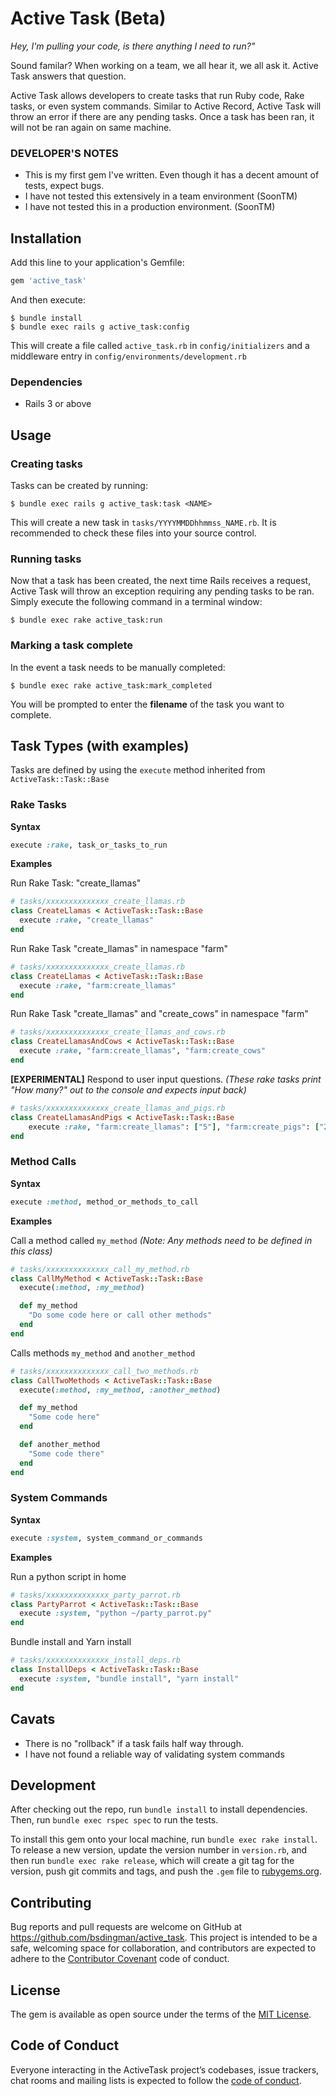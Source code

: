 # Active Task (Beta)

*Hey, I'm pulling your code, is there anything I need to run?"*

Sound familar? When working on a team, we all hear it, we all ask it. Active Task answers that question.

Active Task allows developers to create tasks that run Ruby code, Rake tasks, or even system commands. Similar to Active Record, Active Task will throw an error if there are any pending tasks. Once a task has been ran, it will not be ran again on same machine.

### DEVELOPER'S NOTES
- This is my first gem I've written. Even though it has a decent amount of tests, expect bugs. 
- I have not tested this extensively in a team environment (SoonTM)
- I have not tested this in a production environment. (SoonTM)

## Installation

Add this line to your application's Gemfile:

```ruby
gem 'active_task'
```

And then execute:

    $ bundle install
    $ bundle exec rails g active_task:config

This will create a file called `active_task.rb` in `config/initializers` and a middleware entry in `config/environments/development.rb`

### Dependencies
- Rails 3 or above

## Usage
### Creating tasks
Tasks can be created by running:

    $ bundle exec rails g active_task:task <NAME>

This will create a new task in `tasks/YYYYMMDDhhmmss_NAME.rb`. It is recommended to check these files into your source control.

### Running tasks 

Now that a task has been created, the next time Rails receives a request, Active Task will throw an exception requiring any pending tasks to be ran. Simply execute the following command in a terminal window:

    $ bundle exec rake active_task:run

### Marking a task complete

In the event a task needs to be manually completed:

    $ bundle exec rake active_task:mark_completed

You will be prompted to enter the **filename** of the task you want to complete.

## Task Types (with examples)
Tasks are defined by using the `execute` method inherited from `ActiveTask::Task::Base`
### Rake Tasks
**Syntax**
```ruby
execute :rake, task_or_tasks_to_run
```

**Examples**

Run Rake Task: "create_llamas"

```ruby
# tasks/xxxxxxxxxxxxxx_create_llamas.rb
class CreateLlamas < ActiveTask::Task::Base
  execute :rake, "create_llamas"
end
```

Run Rake Task "create_llamas" in namespace "farm"
```ruby
# tasks/xxxxxxxxxxxxxx_create_llamas.rb
class CreateLlamas < ActiveTask::Task::Base
  execute :rake, "farm:create_llamas"
end
```
 
Run Rake Task "create_llamas" and "create_cows" in namespace "farm"
```ruby
# tasks/xxxxxxxxxxxxxx_create_llamas_and_cows.rb
class CreateLlamasAndCows < ActiveTask::Task::Base
  execute :rake, "farm:create_llamas", "farm:create_cows"
end
```

**[EXPERIMENTAL]** Respond to user input questions. *(These rake tasks print "How many?" out to the console and expects input back)*
```ruby
# tasks/xxxxxxxxxxxxxx_create_llamas_and_pigs.rb
class CreateLlamasAndPigs < ActiveTask::Task::Base
    execute :rake, "farm:create_llamas": ["5"], "farm:create_pigs": ["2"]
end
```

### Method Calls
**Syntax**
```ruby
execute :method, method_or_methods_to_call
```

**Examples**

Call a method called `my_method` *(Note: Any methods need to be defined in this class)*
```ruby
# tasks/xxxxxxxxxxxxxx_call_my_method.rb
class CallMyMethod < ActiveTask::Task::Base
  execute(:method, :my_method)

  def my_method
    "Do some code here or call other methods"
  end
end
```

Calls methods `my_method` and `another_method`
```ruby
# tasks/xxxxxxxxxxxxxx_call_two_methods.rb
class CallTwoMethods < ActiveTask::Task::Base
  execute(:method, :my_method, :another_method)

  def my_method
    "Some code here"
  end

  def another_method
    "Some code there"
  end
end
```

### System Commands
**Syntax**
```ruby
execute :system, system_command_or_commands
```

**Examples**

Run a python script in home
```ruby
# tasks/xxxxxxxxxxxxxx_party_parrot.rb
class PartyParrot < ActiveTask::Task::Base
  execute :system, "python ~/party_parrot.py"
end
```

Bundle install and Yarn install
```ruby
# tasks/xxxxxxxxxxxxxx_install_deps.rb
class InstallDeps < ActiveTask::Task::Base
  execute :system, "bundle install", "yarn install"
end
```

## Cavats
- There is no "rollback" if a task fails half way through.
- I have not found a reliable way of validating system commands

## Development

After checking out the repo, run `bundle install` to install dependencies. Then, run `bundle exec rspec spec` to run the tests.

To install this gem onto your local machine, run `bundle exec rake install`. To release a new version, update the version number in `version.rb`, and then run `bundle exec rake release`, which will create a git tag for the version, push git commits and tags, and push the `.gem` file to [rubygems.org](https://rubygems.org).

## Contributing

Bug reports and pull requests are welcome on GitHub at https://github.com/bsdingman/active_task. This project is intended to be a safe, welcoming space for collaboration, and contributors are expected to adhere to the [Contributor Covenant](http://contributor-covenant.org) code of conduct.

## License

The gem is available as open source under the terms of the [MIT License](https://opensource.org/licenses/MIT).

## Code of Conduct

Everyone interacting in the ActiveTask project’s codebases, issue trackers, chat rooms and mailing lists is expected to follow the [code of conduct](https://github.com/bsdingman/active_task/blob/master/CODE_OF_CONDUCT.md).
